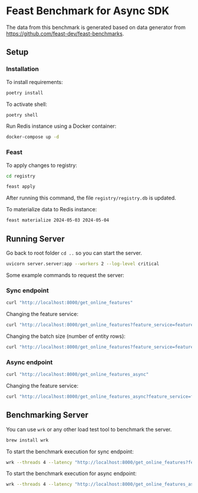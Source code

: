 # Feast Benchmark for Async SDK

The data from this benchmark is generated based on data generator from  https://github.com/feast-dev/feast-benchmarks.

## Setup

### Installation

To install requirements:

```bash
poetry install
```

To activate shell:
```bash
poetry shell
```

Run Redis instance using a Docker container:
```bash
docker-compose up -d
```

### Feast

To apply changes to registry:

```bash
cd registry
```

```bash
feast apply
```

After running this command, the file `registry/registry.db` is updated.

To materialize data to Redis instance:

```bash
feast materialize 2024-05-03 2024-05-04
```

## Running Server

Go back to root folder `cd ..` so you can start the server.

```bash
uvicorn server.server:app --workers 2 --log-level critical
```

Some example commands to request the server:

### Sync endpoint

```bash
curl "http://localhost:8000/get_online_features"
```

Changing the feature service:
```bash
curl "http://localhost:8000/get_online_features?feature_service=feature_service_1"
```

Changing the batch size (number of entity rows):
```bash
curl "http://localhost:8000/get_online_features?feature_service=feature_service_1&batch_size=100"
```

### Async endpoint

```bash
curl "http://localhost:8000/get_online_features_async"
```

Changing the feature service:
```bash
curl "http://localhost:8000/get_online_features_async?feature_service=feature_service_1"
```

## Benchmarking Server

You can use `wrk` or any other load test tool to benchmark the server.
```bash
brew install wrk
```

To start the benchmark execution for sync endpoint:

```bash
wrk --threads 4 --latency "http://localhost:8000/get_online_features?feature_service=feature_service_1"
```

To start the benchmark execution for async endpoint:

```bash
wrk --threads 4 --latency "http://localhost:8000/get_online_features_async?feature_service=feature_service_1"
```
